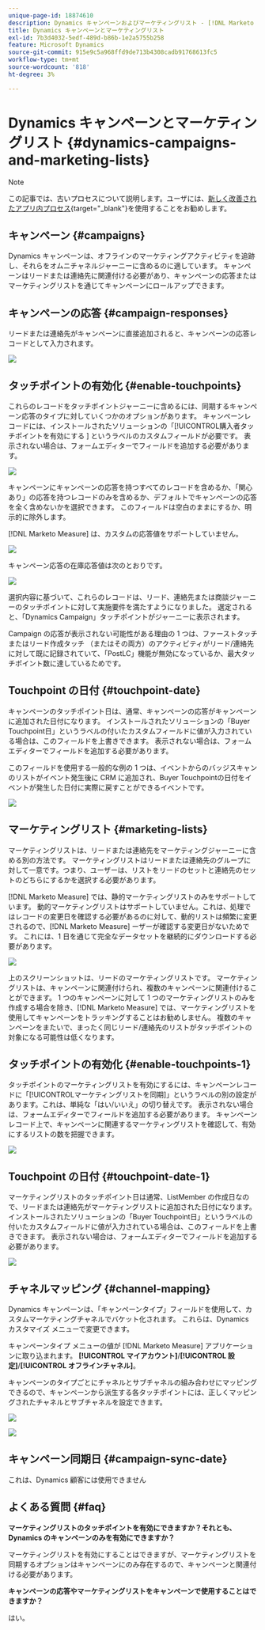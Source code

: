 ```yaml
---
unique-page-id: 18874610
description: Dynamics キャンペーンおよびマーケティングリスト - [!DNL Marketo Measure]
title: Dynamics キャンペーンとマーケティングリスト
exl-id: 7b3d4032-5edf-489d-b86b-1e2a5755b258
feature: Microsoft Dynamics
source-git-commit: 915e9c5a968ffd9de713b4308cadb91768613fc5
workflow-type: tm+mt
source-wordcount: '818'
ht-degree: 3%

---
```


# Dynamics キャンペーンとマーケティングリスト {#dynamics-campaigns-and-marketing-lists}

>[!NOTE]
>
>この記事では、古いプロセスについて説明します。ユーザには、[新しく改善されたアプリ内プロセス](/help/channel-tracking-and-setup/offline-channels/custom-campaign-sync.md){target="_blank"}を使用することをお勧めします。

## キャンペーン {#campaigns}

Dynamics キャンペーンは、オフラインのマーケティングアクティビティを追跡し、それらをオムニチャネルジャーニーに含めるのに適しています。 キャンペーンはリードまたは連絡先に関連付ける必要があり、キャンペーンの応答またはマーケティングリストを通じてキャンペーンにロールアップできます。

## キャンペーンの応答 {#campaign-responses}

リードまたは連絡先がキャンペーンに直接追加されると、キャンペーンの応答レコードとして入力されます。

![](assets/1.png)

## タッチポイントの有効化 {#enable-touchpoints}

これらのレコードをタッチポイントジャーニーに含めるには、同期するキャンペーン応答のタイプに対していくつかのオプションがあります。 キャンペーンレコードには、インストールされたソリューションの「[!UICONTROL &#x200B; 購入者タッチポイントを有効にする &#x200B;] というラベルのカスタムフィールドが必要です。 表示されない場合は、フォームエディターでフィールドを追加する必要があります。

![](assets/2.png)

キャンペーンにキャンペーンの応答を持つすべてのレコードを含めるか、「関心あり」の応答を持つレコードのみを含めるか、デフォルトでキャンペーンの応答を全く含めないかを選択できます。 このフィールドは空白のままにするか、明示的に除外します。

[!DNL Marketo Measure] は、カスタムの応答値をサポートしていません。

![](assets/3.png)

キャンペーン応答の在庫応答値は次のとおりです。

![](assets/4.png)

選択内容に基づいて、これらのレコードは、リード、連絡先または商談ジャーニーのタッチポイントに対して実施要件を満たすようになりました。 選定されると、「Dynamics Campaign」タッチポイントがジャーニーに表示されます。

Campaign の応答が表示されない可能性がある理由の 1 つは、ファーストタッチまたはリード作成タッチ （またはその両方）のアクティビティがリード/連絡先に対して既に記録されていて、「PostLC」機能が無効になっているか、最大タッチポイント数に達しているためです。

## Touchpoint の日付 {#touchpoint-date}

キャンペーンのタッチポイント日は、通常、キャンペーンの応答がキャンペーンに追加された日付になります。 インストールされたソリューションの「Buyer Touchpoint日」というラベルの付いたカスタムフィールドに値が入力されている場合は、このフィールドを上書きできます。 表示されない場合は、フォームエディターでフィールドを追加する必要があります。

このフィールドを使用する一般的な例の 1 つは、イベントからのバッジスキャンのリストがイベント発生後に CRM に追加され、Buyer Touchpointの日付をイベントが発生した日付に実際に戻すことができるイベントです。

![](assets/5.png)

## マーケティングリスト {#marketing-lists}

マーケティングリストは、リードまたは連絡先をマーケティングジャーニーに含める別の方法です。 マーケティングリストはリードまたは連絡先のグループに対して一意です。つまり、ユーザーは、リストをリードのセットと連絡先のセットのどちらにするかを選択する必要があります。

[!DNL Marketo Measure] では、静的マーケティングリストのみをサポートしています。 動的マーケティングリストはサポートしていません。これは、処理ではレコードの変更日を確認する必要があるのに対して、動的リストは頻繁に変更されるので、[!DNL Marketo Measure] ーザーが確認する変更日がないためです。 これには、1 日を通じて完全なデータセットを継続的にダウンロードする必要があります。

![](assets/6.png)

上のスクリーンショットは、リードのマーケティングリストです。 マーケティングリストは、キャンペーンに関連付けられ、複数のキャンペーンに関連付けることができます。 1 つのキャンペーンに対して 1 つのマーケティングリストのみを作成する場合を除き、[!DNL Marketo Measure] では、マーケティングリストを使用してキャンペーンをトラッキングすることはお勧めしません。 複数のキャンペーンをまたいで、まったく同じリード/連絡先のリストがタッチポイントの対象になる可能性は低くなります。

## タッチポイントの有効化 {#enable-touchpoints-1}

タッチポイントのマーケティングリストを有効にするには、キャンペーンレコードに「[!UICONTROL &#x200B; マーケティングリストを同期 &#x200B;]」というラベルの別の設定があります。これは、単純な「はい/いいえ」の切り替えです。 表示されない場合は、フォームエディターでフィールドを追加する必要があります。 キャンペーンレコード上で、キャンペーンに関連するマーケティングリストを確認して、有効にするリストの数を把握できます。

![](assets/7.png)

## Touchpoint の日付 {#touchpoint-date-1}

マーケティングリストのタッチポイント日は通常、ListMember の作成日なので、リードまたは連絡先がマーケティングリストに追加された日付になります。 インストールされたソリューションの「Buyer Touchpoint日」というラベルの付いたカスタムフィールドに値が入力されている場合は、このフィールドを上書きできます。 表示されない場合は、フォームエディターでフィールドを追加する必要があります。

![](assets/8.png)

## チャネルマッピング {#channel-mapping}

Dynamics キャンペーンは、「キャンペーンタイプ」フィールドを使用して、カスタムマーケティングチャネルでバケット化されます。 これらは、Dynamics カスタマイズ メニューで変更できます。

キャンペーンタイプ メニューの値が [!DNL Marketo Measure] アプリケーションに取り込まれます。 **[!UICONTROL マイアカウント]**/**[!UICONTROL 設定]**/**[!UICONTROL オフラインチャネル]**。

キャンペーンのタイプごとにチャネルとサブチャネルの組み合わせにマッピングできるので、キャンペーンから派生する各タッチポイントには、正しくマッピングされたチャネルとサブチャネルを設定できます。

![](assets/9.png)

![](assets/10.png)

## キャンペーン同期日 {#campaign-sync-date}

これは、Dynamics 顧客には使用できません

## よくある質問 {#faq}

**マーケティングリストのタッチポイントを有効にできますか？それとも、Dynamics のキャンペーンのみを有効にできますか？**

マーケティングリストを有効にすることはできますが、マーケティングリストを同期するオプションはキャンペーンにのみ存在するので、キャンペーンと関連付ける必要があります。

**キャンペーンの応答やマーケティングリストをキャンペーンで使用することはできますか？**

はい。
